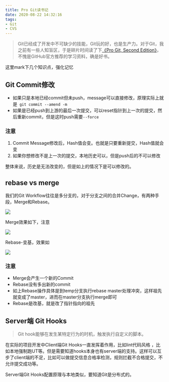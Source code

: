 ```yaml
---
title: Pro Git读书记
date: 2020-08-22 14:32:16
tags:
- Git
- CVS
---
```

> Git已经成了开发中不可缺少的技能，Git玩的好，也是生产力。对于Git，我之前有一些人知盲区，于是碎片时间读了下[《Pro Git, Second Edition》](https://book.douban.com/subject/26208470)，不愧是GitHub官方推荐的学习资料，确是好书。

这里mark下几个知识点，强化记忆

## Git Commit修改

- 如果只是本地已经commit但未push，message可以直接修改，原理实际上就是` git commit --amend -m`
- 如果是已经push到上游的最后一次提交，可以reset指针到上一次的提交，然后重新commit，但是这时push需要`--force`

### 注意

1. Commit Message修改后，Hash值会变。也就是只要重新提交，Hash值就会变
2. 如果你想修改不是上一次的提交，本地历史可以，但是push后的不可以修改

整体来说，历史是无法改变的，但是如上的情况下是可以修改的。

## rebase vs merge
我们的Git Workflow往往是多分支的，对于分支之间的合并Change，有两种手段，Merge和Rebase。

![](https://static.1991421.cn/2020/2020-08-22-143747.jpeg)

Merge效果如下，注意

![](https://static.1991421.cn/2020/2020-08-22-143804.jpeg)

Rebase-变基，效果如

![](https://static.1991421.cn/2020/2020-08-22-143822.jpeg)

### 注意
- Merge会产生一个新的Commit
- Rebase没有多出新的commit
- 如上Rebase操作具体是到temp分支执行rebase master处理冲突，这样祖先就变成了master，进而在master分支执行merge即可
- Rebase是改基，就是改了指针指向的祖先

## Server端 Git Hooks
> Git hook能够在发生某特定行为的时机，触发执行自定义的脚本。

在实际的项目开发中Client端Git Hooks一直发挥着作用，比如lint代码风格 ，比如本地强制跑UT等。但是需要知道hooks本身也有server端的支持。这样可以互步了client端的不足，比如可以做提交信息合格率检测，规则拦截不合格提交，不允许提交成功等。

Server端Git Hooks配置原理与本地类似，要知道Git是分布式的。